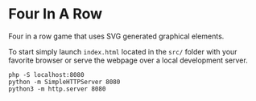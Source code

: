 # Four In A Row
Four in a row game that uses SVG generated graphical elements.

To start simply launch `index.html` located in the `src/` folder with your
favorite browser or serve the webpage over a local development server.

    php -S localhost:8080
    python -m SimpleHTTPServer 8080
    python3 -m http.server 8080

